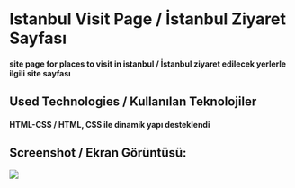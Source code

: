 <h1>Istanbul Visit Page / İstanbul Ziyaret Sayfası</h1>
<h4>site page for places to visit in istanbul / İstanbul ziyaret edilecek yerlerle ilgili site sayfası</h4>


<h2>Used Technologies / Kullanılan Teknolojiler</h2>
<h4>HTML-CSS / HTML, CSS ile dinamik yapı desteklendi</h4>

<h2>Screenshot / Ekran Görüntüsü:</h2>

 ![](istanbul-study.gif)
